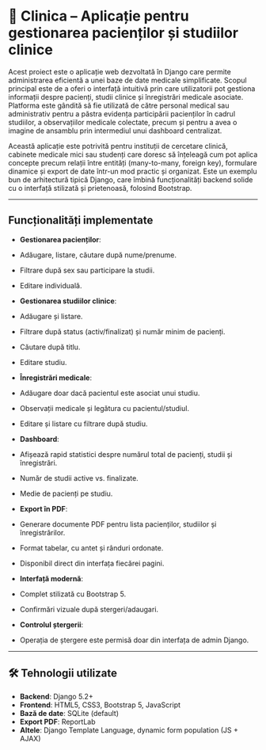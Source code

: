# 🏥 Clinica – Aplicație pentru gestionarea pacienților și studiilor clinice

Acest proiect este o aplicație web dezvoltată în Django care permite administrarea eficientă a unei baze de date medicale simplificate. Scopul principal este de a oferi o interfață intuitivă prin care utilizatorii pot gestiona informații despre pacienți, studii clinice și înregistrări medicale asociate.
Platforma este gândită să fie utilizată de către personal medical sau administrativ pentru a păstra evidența participării pacienților în cadrul studiilor, a observațiilor medicale colectate, precum și pentru a avea o imagine de ansamblu prin intermediul unui dashboard centralizat.

Această aplicație este potrivită pentru instituții de cercetare clinică, cabinete medicale mici sau studenți care doresc să înțeleagă cum pot aplica concepte precum relații între entități (many-to-many, foreign key), formulare dinamice și export de date într-un mod practic și organizat.
Este un exemplu bun de arhitectură tipică Django, care îmbină funcționalități backend solide cu o interfață stilizată și prietenoasă, folosind Bootstrap.

---

## Funcționalități implementate

-  **Gestionarea pacienților**:
  - Adăugare, listare, căutare după nume/prenume.
  - Filtrare după sex sau participare la studii.
  - Editare individuală.
  
-  **Gestionarea studiilor clinice**:
  - Adăugare și listare.
  - Filtrare după status (activ/finalizat) și număr minim de pacienți.
  - Căutare după titlu.
  - Editare studiu.

-  **Înregistrări medicale**:
  - Adăugare doar dacă pacientul este asociat unui studiu.
  - Observații medicale și legătura cu pacientul/studiul.
  - Editare și listare cu filtrare după studiu.

-  **Dashboard**:
  - Afișează rapid statistici despre numărul total de pacienți, studii și înregistrări.
  - Număr de studii active vs. finalizate.
  - Medie de pacienți pe studiu.

-  **Export în PDF**:
  - Generare documente PDF pentru lista pacienților, studiilor și înregistrărilor.
  - Format tabelar, cu antet și rânduri ordonate.
  - Disponibil direct din interfața fiecărei pagini.

-  **Interfață modernă**:
  - Complet stilizată cu Bootstrap 5.
  - Confirmări vizuale după stergeri/adaugari.

-  **Controlul ștergerii**:
  - Operația de ștergere este permisă doar din interfața de admin Django.

---

## 🛠️ Tehnologii utilizate

- **Backend**: Django 5.2+
- **Frontend**: HTML5, CSS3, Bootstrap 5, JavaScript
- **Bază de date**: SQLite (default)
- **Export PDF**: ReportLab
- **Altele**: Django Template Language, dynamic form population (JS + AJAX)

